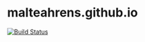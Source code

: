 malteahrens.github.io
=====================

[![Build Status](https://travis-ci.org/malteahrens/vita.svg?branch=master)](https://travis-ci.org/malteahrens/vita)